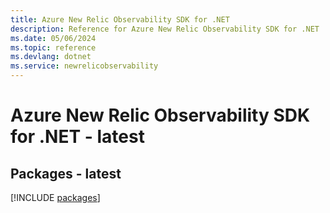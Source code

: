 ```yaml
---
title: Azure New Relic Observability SDK for .NET
description: Reference for Azure New Relic Observability SDK for .NET
ms.date: 05/06/2024
ms.topic: reference
ms.devlang: dotnet
ms.service: newrelicobservability
---
```

# Azure New Relic Observability SDK for .NET - latest
## Packages - latest
[!INCLUDE [packages](new-relic-observability-index.md)]